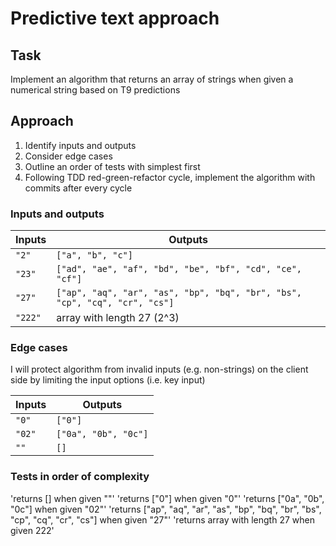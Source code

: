 # Predictive text approach

## Task

Implement an algorithm that returns an array of strings when given a numerical string based on T9 predictions

## Approach

1. Identify inputs and outputs
2. Consider edge cases
3. Outline an order of tests with simplest first
4. Following TDD red-green-refactor cycle, implement the algorithm with commits after every cycle

### Inputs and outputs

| Inputs  | Outputs                                                                    |
| ------- | -------------------------------------------------------------------------- |
| `"2"`   | `["a", "b", "c"]`                                                          |
| `"23"`  | `["ad", "ae", "af", "bd", "be", "bf", "cd", "ce", "cf"]`                   |
| `"27"`  | `["ap", "aq", "ar", "as", "bp", "bq", "br", "bs", "cp", "cq", "cr", "cs"]` |
| `"222"` | array with length 27 (2^3)                                                 |

### Edge cases

I will protect algorithm from invalid inputs (e.g. non-strings) on the client side by limiting the input options (i.e. key input)

| Inputs | Outputs              |
| ------ | -------------------- |
| `"0"`  | `["0"]`              |
| `"02"` | `["0a", "0b", "0c"]` |
| `""`   | `[]`                 |

### Tests in order of complexity

'returns [] when given ""'
'returns ["0"] when given "0"'
'returns ["0a", "0b", "0c"] when given "02"'
'returns ["ap", "aq", "ar", "as", "bp", "bq", "br", "bs", "cp", "cq", "cr", "cs"] when given "27"'
'returns array with length 27 when given 222'
